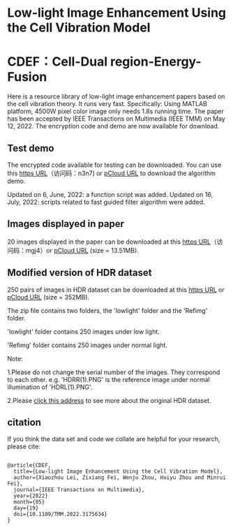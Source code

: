 # Low-light Image Enhancement Using the Cell Vibration Model
# CDEF：Cell-Dual region-Energy-Fusion
Here is a resource library of low-light image enhancement papers based on the cell vibration theory. It runs very fast. Specifically: Using MATLAB platform, 4500W pixel color image only needs 1.8s running time. The paper has been accepted by IEEE Transactions on Multimedia (IEEE TMM) on May 12, 2022. The encryption code and demo are now available for download.

## Test demo
The encrypted code available for testing can be downloaded.
You can use this [https URL](https://cloud.189.cn/t/uaeeiavmuQ3u)（访问码：n3n7) or [pCloud URL](https://u.pcloud.link/publink/show?code=XZ1FazVZxFQGLOvliaYelJipQGVfn5w2T3bX) to download the algorithm demo.   

Updated on 6, June, 2022: a function script was added.
Updated on 16, July, 2022: scripts related to fast guided filter algorithm were added.

## Images displayed in paper

20 images displayed in the paper can be downloaded at this [https URL](https://cloud.189.cn/web/share?code=qymAJzayuei2)（访问码：mgj4）or [pCloud URL](https://u.pcloud.link/publink/show?code=XZCNfHVZ4MYNMM5C8Buy29FaHGdDJh6tSYzV) (size = 13.51MB). 


## Modified version of HDR dataset

250 pairs of images in HDR dataset can be downloaded at this [https URL](https://cloud.189.cn/web/share?code=NZ7ZZbjeuAVz) or [pCloud URL](https://u.pcloud.link/publink/show?code=XZ2NfHVZChgPglepTRLgNkuMHbULgB9Ja2bV) (size = 352MB).

The zip file contains two folders, the 'lowlight' folder and the 'Refimg' folder.

'lowlight' folder contains 250 images under low light.

'Refimg' folder contains 250 images under normal light.

Note: 

1.Please do not change the serial number of the images. They correspond to each other. e.g.  'HDRR(1).PNG' is the reference image under normal illumination of 'HDRL(1).PNG'.

2.Please [click this address](https://live.ece.utexas.edu/research/HDRDB/hdr_index.html) to see more about the original HDR dataset.


## citation

If you think the data set and code we collate are helpful for your research, please cite:

```

@article{CDEF,
  title={Low-light Image Enhancement Using the Cell Vibration Model},
  author={Xiaozhou Lei, Zixiang Fei, Wenju Zhou, Huiyu Zhou and Minrui Fei},
  journal={IEEE Transactions on Multimedia},
  year={2022}
  month={05}
  day={19}
  doi={10.1109/TMM.2022.3175634}
}


```

